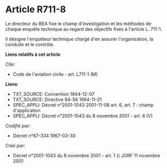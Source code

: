 # Article R711-8

Le directeur du BEA fixe le champ d'investigation et les méthodes de chaque enquête technique au regard des objectifs fixés à
l'article L. 711-1.

Il désigne l'enquêteur technique chargé d'en assurer l'organisation, la conduite et le contrôle.

**Liens relatifs à cet article**

_Cite_:

  - Code de l'aviation civile - art. L711-1 (M)

**Liens**:

  - TXT_SOURCE: Convention 1944-12-07
  - TXT_SOURCE: Directive 94-56 1994-11-21
  - SPEC_APPLI: Décret n°2001-1043 2001-11-08 art. 6, art. 7 : champ d'application
  - SPEC_APPLI: Décret n°2001-1043 du 8 novembre 2001 - art. 6 (V)

_Codifié par_:

  - Décret n°67-334 1967-03-30

_Créé par_:

  - Décret n°2001-1043 du 8 novembre 2001 - art. 1 () JORF 11 novembre 2001
